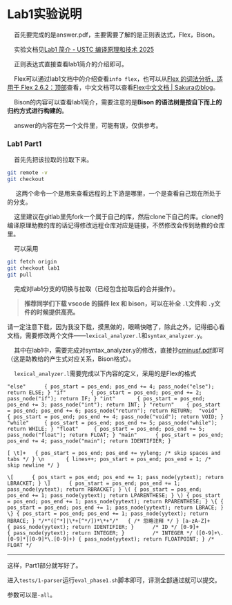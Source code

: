 # Lab1实验说明

    首先要完成的是answer.pdf，主要需要了解的是正则表达式，Flex，Bison。

    实验文档见[Lab1 简介 - USTC 编译原理和技术 2025](https://ustc-compiler-2025.github.io/homepage/lab1/)

    正则表达式直接查看lab1简介的介绍即可。

    Flex可以通过lab1文档中的介绍查看`info flex`，也可以从[Flex 的词法分析，适用于 Flex 2.6.2：顶部](https://westes.github.io/flex/manual/?utm_source=chatgpt.com)查看，中文文档可以查看[Flex中文文档 | Sakuraのblog](https://eternalsakura13.com/2020/05/27/flex/?utm_source=chatgpt.com)。

    Bison的内容可以查看lab1简介，需要注意的是**Bison 的语法树是按自下而上的归约方式进行构建的**。

    answer的内容在另一个文件里，可能有误，仅供参考。

### Lab1 Part1

    首先先把该拉取的拉取下来。

```bash
git remote -v
git checkout
```

     这两个命令一个是用来查看远程的上下游是哪里，一个是查看自己现在所处于的分支。

    这里建议在gitlab里先fork一个属于自己的库，然后clone下自己的库。clone的编译原理助教的库的话记得修改远程仓库对应是链接，不然修改会传到助教的仓库里。

    可以采用

```bash
git fetch origin 
git checkout lab1 
git pull
```

    完成对lab1分支的切换与拉取（已经包含拉取后的合并操作）。

> **推荐同学们下载 vscode 的插件 lex 和 bison，可以在补全 `.l`文件和 `.y`文件的时候提供高亮。**

请一定注意下载，因为我没下载，摸黑做的，眼睛快瞎了，除此之外，记得细心看文档，需要修改两个文件——`lexical_analyzer.l`和`syntax_analyzer.y`。

    其中在lab1中，需要完成对syntax_analyzer.y的修改，直接抄[cminusf.pdf](https://ustc-compiler-2025.github.io/homepage/lab1/assets/cminusf.pdf)即可（这是助教给的产生式对应关系，Bison格式）。

    `lexical_analyzer.l`需要完成以下内容的定义，采用的是Flex的格式

`"else"      { pos_start = pos_end; pos_end += 4; pass_node("else"); return ELSE; }
"if"        { pos_start = pos_end; pos_end += 2; pass_node("if"); return IF; }
"int"       { pos_start = pos_end; pos_end += 3; pass_node("int"); return INT; }
"return"    { pos_start = pos_end; pos_end += 6; pass_node("return"); return RETURN; 
"void"      { pos_start = pos_end; pos_end += 4; pass_node("void"); return VOID; }
"while"     { pos_start = pos_end; pos_end += 5; pass_node("while"); return WHILE; }
"float"     { pos_start = pos_end; pos_end += 5; pass_node("float"); return FLOAT; }
"main"      { pos_start = pos_end; pos_end += 4; pass_node("main"); return IDENTIFIER; } `

`[ \t]+   { pos_start = pos_end; pos_end += yyleng; /* skip spaces and tabs */ }
\n       { lines++; pos_start = pos_end; pos_end = 1; /* skip newline */ }`

`\[      { pos_start = pos_end; pos_end += 1; pass_node(yytext); return LBRACKET; }
\]      { pos_start = pos_end; pos_end += 1; pass_node(yytext); return RBRACKET; }
\( { pos_start = pos_end; pos_end += 1; pass_node(yytext); return LPARENTHESE; }
\) { pos_start = pos_end; pos_end += 1; pass_node(yytext); return RPARENTHESE; }
\{ { pos_start = pos_end; pos_end += 1; pass_node(yytext); return LBRACE; }
\} { pos_start = pos_end; pos_end += 1; pass_node(yytext); return RBRACE; }
"/*"([^*]|\*+[^*/])*\*+"/"   { /* 忽略注释 */ }
[a-zA-Z]+       { pass_node(yytext); return IDENTIFIER; }      /* ID */
[0-9]+          { pass_node(yytext); return INTEGER; }         /* INTEGER */
([0-9]+\.[0-9]*|[0-9]*\.[0-9]+) { pass_node(yytext); return FLOATPOINT; } /* FLOAT */`

---

这样，Part1部分就写好了。

进入`tests/1-parser`运行`eval_phase1.sh`脚本即可，评测全部通过就可以提交。

参数可以是`-all`。




